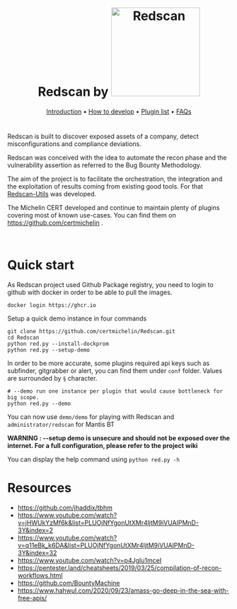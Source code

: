 <h1 align="center">
  Redscan by <a href="https://cert.michelin.com"><img src="https://cert.michelin.com/img/Logo_MICHELIN_EN.png" width="200px" alt="Redscan"></a>
</h1>

<p align="center">
  <a href="https://github.com/certmichelin/Redscan/wiki">Introduction</a> •
  <a href="https://github.com/certmichelin/Redscan/wiki/Developers">How to develop</a> •
  <a href="https://github.com/certmichelin/Redscan/wiki/Plugin-List">Plugin list</a> •
  <a href="https://github.com/certmichelin/Redscan/wiki/Troubleshooting">FAQs</a>
</p>

<h1></h1>

Redscan is built to discover exposed assets of a company, detect misconfigurations and compliance deviations.

Redscan was conceived with the idea to automate the recon phase and the vulnerability assertion as referred to the Bug Bounty Methodology. 

The aim of the project is to facilitate the orchestration, the integration and the exploitation of results coming from existing good tools. For that [Redscan-Utils](https://github.com/certmichelin/Redscan-Utils) was developed.

The Michelin CERT developed and continue to maintain plenty of plugins covering most of known use-cases. You can find them on https://github.com/certmichelin .

<br/>

# Quick start

As Redscan project used Github Package registry, you need to login to github with docker in order to be able to pull the images.

```
docker login https://ghcr.io
```

Setup a quick demo instance in four commands

```
git clone https://github.com/certmichelin/Redscan.git
cd Redscan
python red.py --install-dockprom
python red.py --setup-demo
```

In order to be more accurate, some plugins required api keys such as subfinder, gitgrabber or alert, you can find them under `conf` folder. Values are surrounded by `§` character.

```
# --demo run one instance per plugin that would cause bottleneck for big scope.
python red.py --demo
```

You can now use `demo/demo` for playing with Redscan and `administrator/redscan` for Mantis BT

**WARNING : --setup demo is unsecure and should not be exposed over the internet. For a full configuration, please refer to the project wiki**

You can display the help command using `python red.py -h`


# Resources

- https://github.com/jhaddix/tbhm
- https://www.youtube.com/watch?v=jHWUkYzMf6k&list=PLUOjNfYgonUtXMr4ljtM9iVUAIPMnD-3Y&index=2
- https://www.youtube.com/watch?v=q11eBk_k6DA&list=PLUOjNfYgonUtXMr4ljtM9iVUAIPMnD-3Y&index=32
- https://www.youtube.com/watch?v=p4JgIu1mceI
- https://pentester.land/cheatsheets/2019/03/25/compilation-of-recon-workflows.html
- https://github.com/BountyMachine
- https://www.hahwul.com/2020/09/23/amass-go-deep-in-the-sea-with-free-apis/